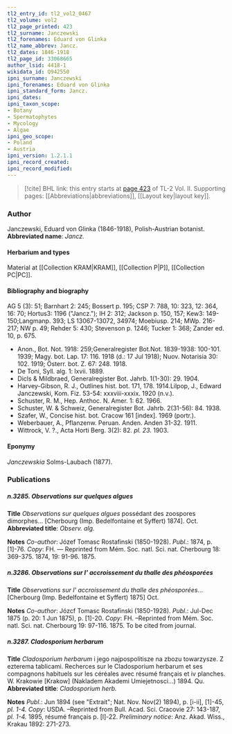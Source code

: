 ```yaml
---
tl2_entry_id: tl2_vol2_0467
tl2_volume: vol2
tl2_page_printed: 423
tl2_surname: Janczewski
tl2_forenames: Eduard von Glinka
tl2_name_abbrev: Jancz.
tl2_dates: 1846-1918
tl2_page_id: 33068665
author_lsid: 4418-1
wikidata_id: Q942550
ipni_surname: Janczewski
ipni_forenames: Eduard von Glinka
ipni_standard_form: Jancz.
ipni_dates: 
ipni_taxon_scope: 
- Botany
- Spermatophytes
- Mycology
- Algae
ipni_geo_scope: 
- Poland
- Austria
ipni_version: 1.2.1.1
ipni_record_created: 
ipni_record_modified:
---
```



> [!cite] BHL link: this entry starts at [page 423](https://www.biodiversitylibrary.org/page/33068665) of TL-2 Vol. II.
> Supporting pages: [[Abbreviations|abbreviations]], [[Layout key|layout key]].

### Author

Janczewski, Eduard von Glinka (1846-1918), Polish-Austrian botanist. 
**Abbreviated name**: *Jancz.*

#### Herbarium and types

Material at [[Collection KRAM|KRAM]], [[Collection P|P]], [[Collection PC|PC]].

#### Bibliography and biography

AG 5 (3): 51; Barnhart 2: 245; Bossert p. 195; CSP 7: 788, 10: 323, 12: 364, 16: 70; Hortus3: 1196 ("Jancz."); IH 2: 312; Jackson p. 150, 157; Kew3: 149-150;Langmanp. 393; LS 13067-13072, 34974; Moebiusp. 214; MWp. 216-217; NW p. 49; Rehder 5: 430; Stevenson p. 1246; Tucker 1: 368; Zander ed. 10, p. 675.
- Anon., Bot. Not. 1918: 259;Generalregister Bot.Not. 1839-1938: 100-101. 1939; Magy. bot. Lap. 17: 116. 1918 (d.: 17 Jul 1918); Nuov. Notarisia 30: 102. 1919; Österr. bot. Z. 67: 248. 1918.
- De Toni, Syll. alg. 1: lxvii. 1889.
- Dicls & Mildbraed, Generalregister Bot. Jahrb. 1(1-30): 29. 1904.
- Harvey-Gibson, R. J., Outlines hist. bot. 171, 178. 1914.Lilpop, J., Edward Janczewski, Kom. Fiz. 53-54: xxxviii-xxxix. 1920 (n.v.).
- Schuster, R. M., Hep. Anthoc. N. Amer. 1: 62. 1966.
- Schuster, W. & Schweiz, Generalregister Bot. Jahrb. 2(31-56): 84. 1938.
- Szafer, W., Concise hist. bot. Cracow 161 \[index\]. 1969 (portr.).
- Weberbauer, A., Pflanzenw. Peruan. Anden. Anden 31-32. 1911.
- Wittrock, V. ?., Acta Horti Berg. 3(2): 82. *pl. 23.* 1903.

#### Eponymy

*Janczewskia* Solms-Laubach (1877).

### Publications

##### n.3285. Observations sur quelques algues

**Title**
*Observations sur quelques algues* possédant des zoospores dimorphes... \[Cherbourg (Imp. Bedelfontaine et Syffert) 1874\]. Oct.
**Abbreviated title**: *Observ. alg.*

**Notes**
*Co-author*: Józef Tomasc Rostafinski (1850-1928).
*Publ*.: 1874, p. \[1\]-76. *Copy*: FH. — Reprinted from Mém. Soc. natl. Sci. nat. Cherbourg 18: 369-375. 1874, 19: 91-96. 1875.

##### n.3286. Observations sur l' accroissement du thalle des phéosporées

**Title**
*Observations sur l' accroissement du thalle des phéosporées*... \[Cherbourg (Imp. Bedelfontaine et Syffert) 1875\] Oct.

**Notes**
*Co-author*: Józcf Tomasc Rostafinski (1850-1928).
*Publ*.: Jul-Dec 1875 (p. 20: 1 Jun 1875), p. \[1\]-20. *Copy*: FH. –Reprinted from Mém. Soc. natl. Sci. nat. Cherbourg 19: 97-116. 1875. To be cited from journal.

##### n.3287. Cladosporium herbarum

**Title**
*Cladosporium herbarum* i jego najpospolitisze na zbozu towarzysze. Z ezterema tablicami. Recherces sur le Cladosporium herbarum et ses compagnons habituels sur les céréales avec résumé français et iv planches. W. Krakowie \[Krakow\] (Nakladem Akademi Umiejetnosci...) 1894. Qu.
**Abbreviated title**: *Cladosporium herb.*

**Notes**
*Publ*.: Jun 1894 (see "Extrait"; Nat. Nov. Nov(2) 1894), p. \[i-ii\], \[1\]-45, *pl. 1-4. Copy*: USDA. –Reprinted from Bull. Acad. Sci. Cracovie 27: 143-187, *pl. 1-4.* 1895, résumé français p. \[l\]-22.
*Preliminary notice*: Anz. Akad. Wiss., Krakau 1892: 271-273.

